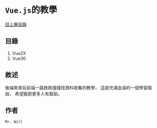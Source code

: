 # `Vue.js`的教學

[回上層目錄](../README.md)

## 目錄
01. Vue2X
02. Vue30

## 敘述
後端來來玩前端一路跌跌撞撞找資料收集的教學，
這是充滿血淚的一個學習階段，
希望能對更多人有幫助。

## 作者
`Mr. Will`
